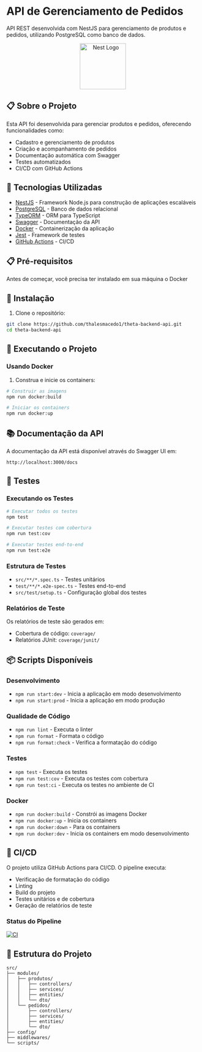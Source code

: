 # API de Gerenciamento de Pedidos

API REST desenvolvida com NestJS para gerenciamento de produtos e pedidos, utilizando PostgreSQL como banco de dados.

<p align="center">
  <img src="https://nestjs.com/img/logo-small.svg" width="120" alt="Nest Logo" />
</p>

## 📋 Sobre o Projeto

Esta API foi desenvolvida para gerenciar produtos e pedidos, oferecendo funcionalidades como:
- Cadastro e gerenciamento de produtos
- Criação e acompanhamento de pedidos
- Documentação automática com Swagger
- Testes automatizados
- CI/CD com GitHub Actions

## 🚀 Tecnologias Utilizadas

- [NestJS](https://nestjs.com/) - Framework Node.js para construção de aplicações escaláveis
- [PostgreSQL](https://www.postgresql.org/) - Banco de dados relacional
- [TypeORM](https://typeorm.io/) - ORM para TypeScript
- [Swagger](https://swagger.io/) - Documentação da API
- [Docker](https://www.docker.com/) - Containerização da aplicação
- [Jest](https://jestjs.io/) - Framework de testes
- [GitHub Actions](https://github.com/features/actions) - CI/CD

## 📋 Pré-requisitos
Antes de começar, você precisa ter instalado em sua máquina o Docker

## 🔧 Instalação

1. Clone o repositório:
```bash
git clone https://github.com/thalesmacedo1/theta-backend-api.git
cd theta-backend-api
```

## 🚀 Executando o Projeto
### Usando Docker

1. Construa e inicie os containers:
```bash
# Construir as imagens
npm run docker:build

# Iniciar os containers
npm run docker:up
```

## 📚 Documentação da API

A documentação da API está disponível através do Swagger UI em:
```
http://localhost:3000/docs
```

## 🧪 Testes
### Executando os Testes

```bash
# Executar todos os testes
npm test

# Executar testes com cobertura
npm run test:cov

# Executar testes end-to-end
npm run test:e2e
```

### Estrutura de Testes

- `src/**/*.spec.ts` - Testes unitários
- `test/**/*.e2e-spec.ts` - Testes end-to-end
- `src/test/setup.ts` - Configuração global dos testes

### Relatórios de Teste

Os relatórios de teste são gerados em:
- Cobertura de código: `coverage/`
- Relatórios JUnit: `coverage/junit/`

## 📦 Scripts Disponíveis

### Desenvolvimento
- `npm run start:dev` - Inicia a aplicação em modo desenvolvimento
- `npm run start:prod` - Inicia a aplicação em modo produção

### Qualidade de Código
- `npm run lint` - Executa o linter
- `npm run format` - Formata o código
- `npm run format:check` - Verifica a formatação do código

### Testes
- `npm test` - Executa os testes
- `npm run test:cov` - Executa os testes com cobertura
- `npm run test:ci` - Executa os testes no ambiente de CI

### Docker
- `npm run docker:build` - Constrói as imagens Docker
- `npm run docker:up` - Inicia os containers
- `npm run docker:down` - Para os containers
- `npm run docker:dev` - Inicia os containers em modo desenvolvimento

## 🔄 CI/CD

O projeto utiliza GitHub Actions para CI/CD. O pipeline executa:

- Verificação de formatação do código
- Linting
- Build do projeto
- Testes unitários e de cobertura
- Geração de relatórios de teste

### Status do Pipeline

[![CI](https://github.com/thalesmacedo1/theta-backend-api/actions/workflows/ci.yml/badge.svg)](https://github.com/thalesmacedo1/theta-backend-api/actions/workflows/ci.yml)

## 📁 Estrutura do Projeto

```
src/
├── modules/
│   ├── produtos/
│   │   ├── controllers/
│   │   ├── services/
│   │   ├── entities/
│   │   └── dto/
│   └── pedidos/
│       ├── controllers/
│       ├── services/
│       ├── entities/
│       └── dto/
├── config/
├── middlewares/
└── scripts/
```
